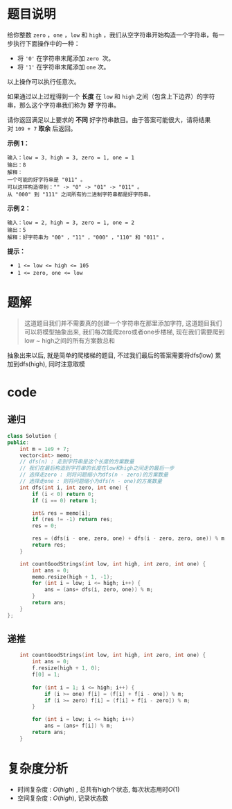 # 题目说明

给你整数 `zero` ，`one` ，`low` 和 `high` ，我们从空字符串开始构造一个字符串，每一步执行下面操作中的一种：

- 将 `'0'` 在字符串末尾添加 `zero`  次。
- 将 `'1'` 在字符串末尾添加 `one` 次。

以上操作可以执行任意次。

如果通过以上过程得到一个 **长度** 在 `low` 和 `high` 之间（包含上下边界）的字符串，那么这个字符串我们称为 **好** 字符串。

请你返回满足以上要求的 **不同** 好字符串数目。由于答案可能很大，请将结果对 `109 + 7` **取余** 后返回。

**示例 1：**

```
输入：low = 3, high = 3, zero = 1, one = 1
输出：8
解释：
一个可能的好字符串是 "011" 。
可以这样构造得到："" -> "0" -> "01" -> "011" 。
从 "000" 到 "111" 之间所有的二进制字符串都是好字符串。
```

**示例 2：**

```
输入：low = 2, high = 3, zero = 1, one = 2
输出：5
解释：好字符串为 "00" ，"11" ，"000" ，"110" 和 "011" 。
```

**提示：**

- `1 <= low <= high <= 105`
- `1 <= zero, one <= low`
# 题解

> 这道题目我们并不需要真的创建一个字符串在那里添加字符, 这道题目我们可以将模型抽象出来, 我们每次能爬zero或者one步楼梯, 现在我们需要爬到low ~ high之间的所有方案数总和

抽象出来以后, 就是简单的爬楼梯的题目, 不过我们最后的答案需要将dfs(low) 累加到dfs(high), 同时注意取模
# code

## 递归

```cpp
class Solution {
public:
    int m = 1e9 + 7;
    vector<int> memo;
    // dfs(n) : 走到字符串是这个长度的方案数量
    // 我们在最后构造到字符串的长度在low和high之间走的最后一步
    // 选择走zero : 则将问题缩小为dfs(n - zero)的方案数量
    // 选择走one : 则将问题缩小为dfs(n - one)的方案数量
    int dfs(int i, int zero, int one) {
        if (i < 0) return 0;
        if (i == 0) return 1;

        int& res = memo[i];
        if (res != -1) return res;
        res = 0;

        res = (dfs(i - one, zero, one) + dfs(i - zero, zero, one)) % m;
        return res;
    }

    int countGoodStrings(int low, int high, int zero, int one) {
        int ans = 0;
        memo.resize(high + 1, -1);
        for (int i = low; i <= high; i++) {
            ans = (ans+ dfs(i, zero, one)) % m;
        }
        return ans;
    }
};
```

## 递推

```cpp
    int countGoodStrings(int low, int high, int zero, int one) {
        int ans = 0;
        f.resize(high + 1, 0);
        f[0] = 1;
        
        for (int i = 1; i <= high; i++) {
            if (i >= one) f[i] = (f[i] + f[i - one]) % m;
            if (i >= zero) f[i] = (f[i] + f[i - zero]) % m;
        }

        for (int i = low; i <= high; i++) 
            ans = (ans+ f[i]) % m;
        return ans;
    }
```

# 复杂度分析

- 时间复杂度 : $O(high)$ , 总共有high个状态, 每次状态用时$O(1)$
- 空间复杂度 : $O(high)$, 记录状态数